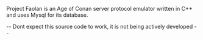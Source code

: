 Project Faolan is an Age of Conan server protocol emulator written in C++ and uses Mysql for its database.


-- Dont expect this source code to work, it is not being actively developed -- 
